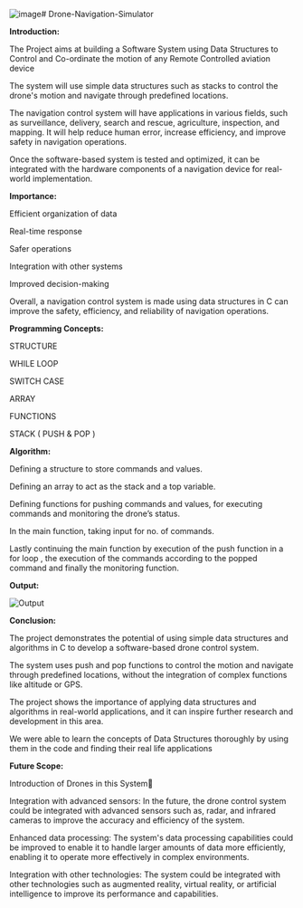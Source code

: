 ![image](https://github.com/user-attachments/assets/d947915b-ac44-48df-8ad4-a9fe68ffe1b2)# Drone-Navigation-Simulator

**Introduction:**

The Project aims at building a Software System using Data Structures to Control and Co-ordinate the motion of any Remote Controlled aviation device 

The system will use simple data structures such as stacks to control the drone's motion and navigate through predefined locations.

The navigation control system will have applications in various fields, such as surveillance, delivery, search and rescue, agriculture, inspection, and mapping. It will help reduce human error, increase efficiency, and improve safety in navigation operations.

Once the software-based system is tested and optimized, it can be integrated with the hardware components of a navigation device for real-world implementation.

**Importance:**

Efficient organization of data

Real-time response

Safer operations

Integration with other systems

Improved decision-making

Overall, a navigation control system is made using data structures in C can improve the safety, efficiency, and reliability of navigation operations.

**Programming Concepts:**

STRUCTURE

WHILE LOOP

SWITCH CASE

ARRAY

FUNCTIONS

STACK ( PUSH & POP )

**Algorithm:**

Defining a structure to store commands and values.

Defining an array to act as the stack and a top variable.

Defining functions for pushing commands and values, for executing commands and monitoring the drone’s status.

In the main function, taking input for no. of commands.

Lastly continuing the main function by execution of the push function in a for loop , the execution of the commands according to the popped command and finally the monitoring function.

**Output:**

![Output](https://github.com/user-attachments/assets/ab3a76a8-55fb-4c3e-842a-168e6856c783)

**Conclusion:**

The project demonstrates the potential of using simple data structures and algorithms in C to develop a software-based drone control system.  

The system uses push and pop functions to control the motion and navigate through predefined locations, without the integration of complex functions like altitude or GPS.

The project shows the importance of applying data structures and algorithms in real-world applications, and it can inspire further research and development in this area.

We were able to learn the concepts of Data Structures thoroughly by using them in the code and finding their real life applications

**Future Scope:**

Introduction of Drones in this System

Integration with advanced sensors: In the future, the drone control system could be integrated with advanced sensors such as, radar, and infrared cameras to improve the accuracy and efficiency of the system.

Enhanced data processing: The system's data processing capabilities could be improved to enable it to handle larger amounts of data more efficiently, enabling it to operate more effectively in complex environments. 

Integration with other technologies: The system could be integrated with other technologies such as augmented reality, virtual reality, or artificial intelligence to improve its performance and capabilities.
